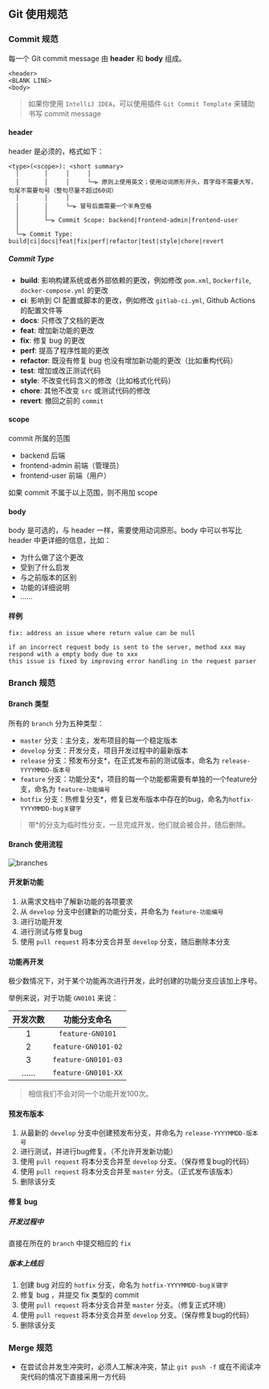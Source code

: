 ## Git 使用规范

### Commit 规范

每一个 Git commit message 由 **header** 和 **body** 组成。

```
<header>
<BLANK LINE>
<body>
```

>  如果你使用 `IntelliJ IDEA`，可以使用插件 `Git Commit Template` 来辅助书写 commit message 

#### **header**

header 是必须的，格式如下：

```
<type>(<scope>): <short summary>
  │       │     │     │
  │       │     │     └─⫸ 原则上使用英文；使用动词原形开头，首字母不需要大写，句尾不需要句号（整句尽量不超过60词）
  │       │     │ 
  │       │     └─⫸ 冒号后面需要一个半角空格
  │       │ 
  │       └─⫸ Commit Scope: backend|frontend-admin|frontend-user
  │
  └─⫸ Commit Type: build|ci|docs|feat|fix|perf|refactor|test|style|chore|revert
```

##### Commit Type

* **build**: 影响构建系统或者外部依赖的更改，例如修改 `pom.xml`, `Dockerfile`, `docker-compose.yml` 的更改
* **ci**: 影响到 CI 配置或脚本的更改，例如修改 `gitlab-ci.yml`, Github Actions 的配置文件等
* **docs**: 只修改了文档的更改
* **feat**: 增加新功能的更改
* **fix**: 修复 bug  的更改
* **perf**: 提高了程序性能的更改
* **refactor**: 既没有修复 bug 也没有增加新功能的更改（比如重构代码）
* **test**: 增加或改正测试代码
* **style**: 不改变代码含义的修改（比如格式化代码）
* **chore**: 其他不改变 `src` 或测试代码的修改
* **revert**: 撤回之前的 `commit`

#### scope

commit 所属的范围

- backend 后端
- frontend-admin 前端（管理员）
- frontend-user 前端（用户）

如果 commit 不属于以上范围，则不用加 scope
#### body

body 是可选的，与 header 一样，需要使用动词原形。body 中可以书写比 header 中更详细的信息，比如：

- 为什么做了这个更改
- 受到了什么启发
- 与之前版本的区别
- 功能的详细说明
- ……

#### 样例

```
fix: address an issue where return value can be null

if an incorrect request body is sent to the server, method xxx may respond with a empty body due to xxx
this issue is fixed by improving error handling in the request parser
```

### Branch 规范

#### Branch 类型

 所有的 `branch` 分为五种类型：

- `master` 分支：主分支，发布项目的每一个稳定版本
- `develop` 分支：开发分支，项目开发过程中的最新版本
- `release` 分支：预发布分支*，在正式发布前的测试版本，命名为 `release-YYYYMMDD-版本号` 
- `feature` 分支：功能分支*，项目的每一个功能都需要有单独的一个feature分支，命名为 `feature-功能编号` 
- `hotfix` 分支：热修复分支*，修复已发布版本中存在的bug，命名为`hotfix-YYYYMMDD-bug关键字`

> 带*的分支为临时性分支，一旦完成开发，他们就会被合并，随后删除。

#### Branch 使用流程

![branches](images/branches.webp)

#### 开发新功能

1. 从需求文档中了解新功能的各项要求
2. 从 `develop` 分支中创建新的功能分支，并命名为 `feature-功能编号` 
3. 进行功能开发
4. 进行测试与修复bug
5. 使用 `pull request` 将本分支合并至 `develop` 分支，随后删除本分支

#### 功能再开发

极少数情况下，对于某个功能再次进行开发，此时创建的功能分支应该加上序号。

举例来说，对于功能 `GN0101` 来说：

| 开发次数 |    功能分支命名     |
| :------: | :-----------------: |
|    1     |  `feature-GN0101`   |
|    2     | `feature-GN0101-02` |
|    3     | `feature-GN0101-03` |
|    ……    | `feature-GN0101-XX` |

> 相信我们不会对同一个功能开发100次。

#### 预发布版本

1. 从最新的 `develop` 分支中创建预发布分支，并命名为 `release-YYYYMMDD-版本号` 
2. 进行测试，并进行bug修复。（不允许开发新功能）
3. 使用 `pull request` 将本分支合并至 `develop` 分支。（保存修复bug的代码）
4. 使用 `pull request` 将本分支合并至 `master` 分支。（正式发布该版本）
5. 删除该分支

#### 修复 bug

##### 开发过程中

直接在所在的 `branch` 中提交相应的 `fix` 

##### 版本上线后

1. 创建 bug 对应的 `hotfix` 分支，命名为 `hotfix-YYYYMMDD-bug关键字` 
2. 修复 bug ，并提交 fix 类型的 commit
3. 使用 `pull request` 将本分支合并至 `master` 分支。（修复正式环境）
4. 使用 `pull request` 将本分支合并至 `develop` 分支。（保存修复bug的代码）
5. 删除该分支

### Merge 规范

- 在尝试合并发生冲突时，必须人工解决冲突，禁止 `git push -f` 或在不阅读冲突代码的情况下直接采用一方代码
